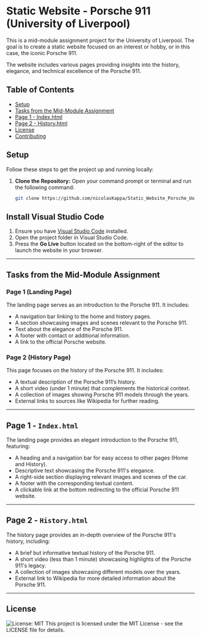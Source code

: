 # Static Website - Porsche 911 (University of Liverpool)

This is a mid-module assignment project for the University of Liverpool. The goal is to create a static website focused on an interest or hobby, or in this case, the iconic Porsche 911. 

The website includes various pages providing insights into the history, elegance, and technical excellence of the Porsche 911. 

## Table of Contents
- [Setup](#setup)
- [Tasks from the Mid-Module Assignment](#tasks-from-the-mid-module-assignment)
- [Page 1 - Index.html](#page-1---indexhtml)
- [Page 2 - History.html](#page-2---historyhtml)
- [License](#license)
- [Contributing](#contributing)

## Setup

Follow these steps to get the project up and running locally:

1. **Clone the Repository:**
   Open your command prompt or terminal and run the following command:
   ```bash
   git clone https://github.com/nicolasKappa/Static_Website_Porsche_UoL.git
   
## Install Visual Studio Code

1. Ensure you have [Visual Studio Code](https://visualstudio.microsoft.com/downloads/) installed.
2. Open the project folder in Visual Studio Code.
3. Press the **Go Live** button located on the bottom-right of the editor to launch the website in your browser.

---

## Tasks from the Mid-Module Assignment

### Page 1 (Landing Page)
The landing page serves as an introduction to the Porsche 911. It includes:
- A navigation bar linking to the home and history pages.
- A section showcasing images and scenes relevant to the Porsche 911.
- Text about the elegance of the Porsche 911.
- A footer with contact or additional information.
- A link to the official Porsche website.

### Page 2 (History Page)
This page focuses on the history of the Porsche 911. It includes:
- A textual description of the Porsche 911’s history.
- A short video (under 1 minute) that complements the historical context.
- A collection of images showing Porsche 911 models through the years.
- External links to sources like Wikipedia for further reading.

---

## Page 1 - `Index.html`

The landing page provides an elegant introduction to the Porsche 911, featuring:
- A heading and a navigation bar for easy access to other pages (Home and History).
- Descriptive text showcasing the Porsche 911's elegance.
- A right-side section displaying relevant images and scenes of the car.
- A footer with the corresponding textual content.
- A clickable link at the bottom redirecting to the official Porsche 911 website.

---

## Page 2 - `History.html`

The history page provides an in-depth overview of the Porsche 911's history, including:
- A brief but informative textual history of the Porsche 911.
- A short video (less than 1 minute) showcasing highlights of the Porsche 911's legacy.
- A collection of images showcasing different models over the years.
- External link to Wikipedia for more detailed information about the Porsche 911.

---

## License
![License: MIT](https://img.shields.io/badge/License-MIT-yellow.svg)
This project is licensed under the MIT License - see the LICENSE file for details.
